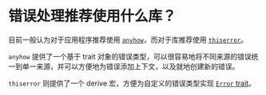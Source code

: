 # 错误处理推荐使用什么库？

目前一般认为对于应用程序推荐使用 [`anyhow`][anyhow]，而对于库推荐使用 [`thiserror`][thiserror]。

`anyhow` 提供了一个基于 trait 对象的错误类型，可以很容易地将不同来源的错误统一到单一来源，并可以方便地为错误添加上下文，以及就地创建新的错误。

`thiserror` 则提供了一个 derive 宏，方便为自定义的错误类型实现 [`Error` trait][error-trait]。


[anyhow]: https://crates.io/crates/anyhow
[thiserror]: https://crates.io/crates/thiserror
[error-trait]: https://doc.rust-lang.org/std/error/trait.Error.html
